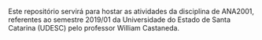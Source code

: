 Este repositório servirá para hostar as atividades da disciplina de ANA2001, referentes ao semestre 2019/01 da Universidade do
Estado de Santa Catarina (UDESC) pelo professor William Castaneda.

